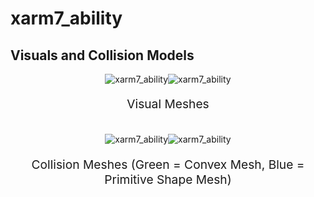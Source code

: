 <!-- THIS IS ALL GENERATED DOCUMENTATION via generate_robot_docs.py. DO NOT MODIFY THIS FILE -->

# xarm7_ability

## Visuals and Collision Models

<div>
    <div style="max-width: 100%; display: flex; justify-content: center;">
        <img src="/_static/robot_images/xarm7_ability/front_visual.png" style='min-width:min(50%, 100px);max-width:50%;height:auto' alt="xarm7_ability">
        <img src="/_static/robot_images/xarm7_ability/side_visual.png" style='min-width:min(50%, 100px);max-width:50%;height:auto' alt="xarm7_ability">
    </div>
    <p style="text-align: center; font-size: 1.2rem;">Visual Meshes</p>
    <br/>
    <div style="max-width: 100%; display: flex; justify-content: center;">
        <img src="/_static/robot_images/xarm7_ability/front_collision.png" style='min-width:min(50%, 100px);max-width:50%;height:auto' alt="xarm7_ability">
        <img src="/_static/robot_images/xarm7_ability/side_collision.png" style='min-width:min(50%, 100px);max-width:50%;height:auto' alt="xarm7_ability">
    </div>
    <p style="text-align: center; font-size: 1.2rem;">Collision Meshes (Green = Convex Mesh, Blue = Primitive Shape Mesh)</p>
</div>
